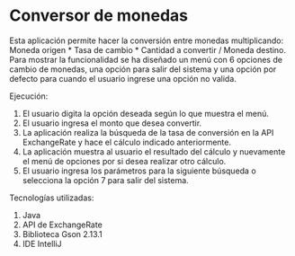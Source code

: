 # Conversor de monedas

Esta aplicación permite hacer la conversión entre monedas multiplicando:
Moneda origen * Tasa de cambio * Cantidad a convertir / Moneda destino.
Para mostrar la funcionalidad se ha diseñado un menú con 6 opciones de cambio de monedas, una opción para salir del sistema y una opción por defecto para cuando el usuario ingrese una opción no valida.

Ejecución:
1. El usuario digita la opción deseada según lo que muestra el menú.
2. El usuario ingresa el monto que desea convertir.
3. La aplicación realiza la búsqueda de la tasa de conversión en la API ExchangeRate y hace el cálculo indicado anteriormente.
4. La aplicación muestra al usuario el resultado del cálculo y nuevamente el menú de opciones por si desea realizar otro cálculo.
5. El usuario ingresa los parámetros para la siguiente búsqueda o selecciona la opción 7 para salir del sistema.

Tecnologías utilizadas:
1. Java
2. API de ExchangeRate
3. Biblioteca Gson 2.13.1
4. IDE IntelliJ
